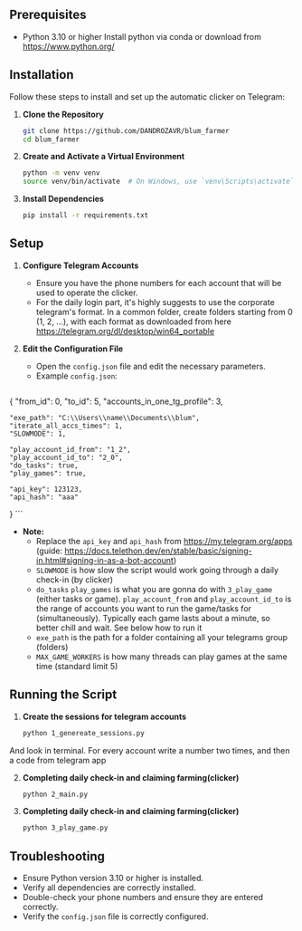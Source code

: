 ## Prerequisites

- Python 3.10 or higher
Install python via conda or download from https://www.python.org/

## Installation

Follow these steps to install and set up the automatic clicker on Telegram:

1. **Clone the Repository**
   ```sh
   git clone https://github.com/DANDROZAVR/blum_farmer
   cd blum_farmer
   ```

2. **Create and Activate a Virtual Environment**
   ```sh
   python -m venv venv
   source venv/bin/activate  # On Windows, use `venv\Scripts\activate`
   ```

3. **Install Dependencies**
   ```sh
   pip install -r requirements.txt
   ```

## Setup

1. **Configure Telegram Accounts**
   - Ensure you have the phone numbers for each account that will be used to operate the clicker.
   - For the daily login part, it's highly suggests to use the corporate telegram's format. In a common folder, create folders starting from 0 (1, 2, ...), with each format as downloaded from here https://telegram.org/dl/desktop/win64_portable

2. **Edit the Configuration File**
   - Open the `config.json` file and edit the necessary parameters.
   - Example `config.json`:
     ```json
{
    "from_id": 0,
    "to_id": 5,
    "accounts_in_one_tg_profile": 3,

    "exe_path": "C:\\Users\\name\\Documents\\blum",
    "iterate_all_accs_times": 1,
    "SLOWMODE": 1,

    "play_account_id_from": "1_2",
    "play_account_id_to": "2_0",
    "do_tasks": true,
    "play_games": true,

    "api_key": 123123,
    "api_hash": "aaa"
}
     ```
   - **Note:** 
     - Replace the `api_key` and `api_hash` from https://my.telegram.org/apps (guide: https://docs.telethon.dev/en/stable/basic/signing-in.html#signing-in-as-a-bot-account)
     - `SLOWMODE` is how slow the script would work going through a daily check-in (by clicker)
     - `do_tasks` `play_games` is what you are gonna do with `3_play_game` (either tasks or game). `play_account_from` and `play_account_id_to` is the range of accounts you want to run the game/tasks for (simultaneously). Typically each game lasts about a minute, so better chill and wait. See below how to run it
     - `exe_path` is the path for a folder containing all your telegrams group (folders)
     - `MAX_GAME_WORKERS` is how many threads can play games at the same time (standard limit 5)
   
## Running the Script

1. **Create the sessions for telegram accounts**
   ```sh
   python 1_genereate_sessions.py
   ```

And look in terminal. For every account write a number two times, and then a code from telegram app

2. **Completing daily check-in and claiming farming(clicker)**
   ```sh
   python 2_main.py
   ```

3. **Completing daily check-in and claiming farming(clicker)**
   ```sh
   python 3_play_game.py
   ```

## Troubleshooting

- Ensure Python version 3.10 or higher is installed.
- Verify all dependencies are correctly installed.
- Double-check your phone numbers and ensure they are entered correctly.
- Verify the `config.json` file is correctly configured.

